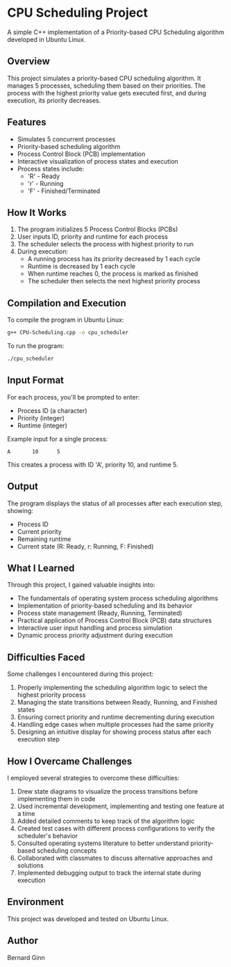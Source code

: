 # CPU Scheduling Project

A simple C++ implementation of a Priority-based CPU Scheduling algorithm developed in Ubuntu Linux.

## Overview

This project simulates a priority-based CPU scheduling algorithm. It manages 5 processes, scheduling them based on their priorities. The process with the highest priority value gets executed first, and during execution, its priority decreases.

## Features

- Simulates 5 concurrent processes
- Priority-based scheduling algorithm
- Process Control Block (PCB) implementation
- Interactive visualization of process states and execution
- Process states include:
  - 'R' - Ready
  - 'r' - Running
  - 'F' - Finished/Terminated

## How It Works

1. The program initializes 5 Process Control Blocks (PCBs)
2. User inputs ID, priority and runtime for each process
3. The scheduler selects the process with highest priority to run
4. During execution:
   - A running process has its priority decreased by 1 each cycle
   - Runtime is decreased by 1 each cycle
   - When runtime reaches 0, the process is marked as finished
   - The scheduler then selects the next highest priority process

## Compilation and Execution

To compile the program in Ubuntu Linux:

```bash
g++ CPU-Scheduling.cpp -o cpu_scheduler
```

To run the program:

```bash
./cpu_scheduler
```

## Input Format

For each process, you'll be prompted to enter:
- Process ID (a character)
- Priority (integer)
- Runtime (integer)

Example input for a single process:
```
A       10      5
```
This creates a process with ID 'A', priority 10, and runtime 5.

## Output

The program displays the status of all processes after each execution step, showing:
- Process ID
- Current priority
- Remaining runtime
- Current state (R: Ready, r: Running, F: Finished)

## What I Learned

Through this project, I gained valuable insights into:

- The fundamentals of operating system process scheduling algorithms
- Implementation of priority-based scheduling and its behavior
- Process state management (Ready, Running, Terminated)
- Practical application of Process Control Block (PCB) data structures
- Interactive user input handling and process simulation
- Dynamic process priority adjustment during execution

## Difficulties Faced

Some challenges I encountered during this project:

1. Properly implementing the scheduling algorithm logic to select the highest priority process
2. Managing the state transitions between Ready, Running, and Finished states
3. Ensuring correct priority and runtime decrementing during execution
4. Handling edge cases when multiple processes had the same priority
5. Designing an intuitive display for showing process status after each execution step

## How I Overcame Challenges

I employed several strategies to overcome these difficulties:

1. Drew state diagrams to visualize the process transitions before implementing them in code
2. Used incremental development, implementing and testing one feature at a time
3. Added detailed comments to keep track of the algorithm logic
4. Created test cases with different process configurations to verify the scheduler's behavior
5. Consulted operating systems literature to better understand priority-based scheduling concepts
6. Collaborated with classmates to discuss alternative approaches and solutions
7. Implemented debugging output to track the internal state during execution

## Environment

This project was developed and tested on Ubuntu Linux.

## Author
Bernard Ginn
